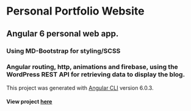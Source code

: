 # Personal Portfolio Website

## Angular 6 personal web app.

### Using MD-Bootstrap for styling/SCSS

### Angular routing, http, animations and firebase, using the WordPress REST API for retrieving data to display the blog.

This project was generated with [Angular CLI](https://github.com/angular/angular-cli) version 6.0.3.
#### View project [here](https://allen-pavic-wd.firebaseapp.com/)
